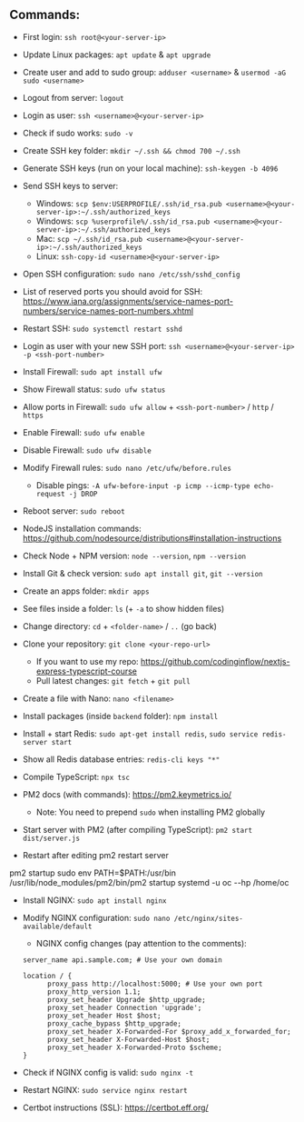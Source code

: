 
## Commands:

- First login:
`ssh root@<your-server-ip>`

- Update Linux packages:
`apt update` & `apt upgrade`

- Create user and add to sudo group:
`adduser <username>` & `usermod -aG sudo <username>`

- Logout from server:
`logout`

- Login as user:
`ssh <username>@<your-server-ip>`

- Check if sudo works:
`sudo -v`

- Create SSH key folder:
`mkdir ~/.ssh && chmod 700 ~/.ssh`

- Generate SSH keys (run on your local machine):
`ssh-keygen -b 4096`

- Send SSH keys to server:
  - Windows: `scp $env:USERPROFILE/.ssh/id_rsa.pub <username>@<your-server-ip>:~/.ssh/authorized_keys`
  - Windows: `scp %userprofile%/.ssh/id_rsa.pub <username>@<your-server-ip>:~/.ssh/authorized_keys`
  - Mac: `scp ~/.ssh/id_rsa.pub <username>@<your-server-ip>:~/.ssh/authorized_keys`
  - Linux: `ssh-copy-id <username>@<your-server-ip>`

- Open SSH configuration:
`sudo nano /etc/ssh/sshd_config`

- List of reserved ports you should avoid for SSH:
https://www.iana.org/assignments/service-names-port-numbers/service-names-port-numbers.xhtml

- Restart SSH:
`sudo systemctl restart sshd`

- Login as user with your new SSH port:
`ssh <username>@<your-server-ip> -p <ssh-port-number>`

- Install Firewall:
`sudo apt install ufw`

- Show Firewall status:
`sudo ufw status`

- Allow ports in Firewall:
`sudo ufw allow` + `<ssh-port-number>` / `http` / `https`

- Enable Firewall:
`sudo ufw enable`

- Disable Firewall:
`sudo ufw disable`

- Modify Firewall rules:
`sudo nano /etc/ufw/before.rules`
  - Disable pings:
`-A ufw-before-input -p icmp --icmp-type echo-request -j DROP`

- Reboot server:
`sudo reboot`

- NodeJS installation commands:
https://github.com/nodesource/distributions#installation-instructions

- Check Node + NPM version:
`node --version`, `npm --version`

- Install Git & check version:
`sudo apt install git`, `git --version`

- Create an apps folder:
`mkdir apps`

- See files inside a folder:
`ls` (+ `-a` to show hidden files)

- Change directory:
`cd` + `<folder-name>` / `..` (go back)

- Clone your repository:
`git clone <your-repo-url>`
  - If you want to use my repo: https://github.com/codinginflow/nextjs-express-typescript-course
  - Pull latest changes: `git fetch` + `git pull`

- Create a file with Nano:
`nano <filename>`

- Install packages (inside `backend` folder):
`npm install`

- Install + start Redis:
`sudo apt-get install redis`, `sudo service redis-server start`

- Show all Redis database entries:
`redis-cli keys "*"`

- Compile TypeScript:
`npx tsc`

- PM2 docs (with commands):
https://pm2.keymetrics.io/
	- Note: You need to prepend `sudo` when installing PM2 globally

- Start server with PM2 (after compiling TypeScript):
`pm2 start dist/server.js`

- Restart after editing
pm2 restart server


pm2 startup
sudo env PATH=$PATH:/usr/bin /usr/lib/node_modules/pm2/bin/pm2 startup systemd -u oc --hp /home/oc

- Install NGINX:
`sudo apt install nginx`

- Modify NGINX configuration:
`sudo nano /etc/nginx/sites-available/default`

  - NGINX config changes (pay attention to the comments):
  ``` 
  server_name api.sample.com; # Use your own domain
  
  location / {
		proxy_pass http://localhost:5000; # Use your own port
		proxy_http_version 1.1;
		proxy_set_header Upgrade $http_upgrade;
		proxy_set_header Connection 'upgrade';
		proxy_set_header Host $host;
		proxy_cache_bypass $http_upgrade;
		proxy_set_header X-Forwarded-For $proxy_add_x_forwarded_for;
		proxy_set_header X-Forwarded-Host $host;
		proxy_set_header X-Forwarded-Proto $scheme;
  }
  ```
  
- Check if NGINX config is valid:
  `sudo nginx -t`
  
- Restart NGINX:
  `sudo service nginx restart`
  
  
- Certbot instructions (SSL):
  https://certbot.eff.org/
